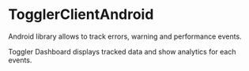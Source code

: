 # TogglerClientAndroid

Android library allows to track errors, warning and performance events. 

Toggler Dashboard displays tracked data and show analytics for each events.
